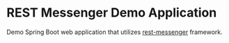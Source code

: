 # REST Messenger Demo Application
Demo Spring Boot web application that utilizes [rest-messenger](https://github.com/clearlydecoded/rest-messenger) framework.

